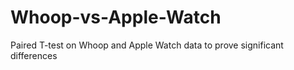 # Whoop-vs-Apple-Watch
Paired T-test on Whoop and Apple Watch data to prove significant differences
